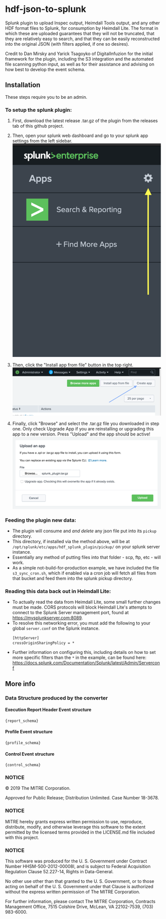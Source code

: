 # hdf-json-to-splunk
Splunk plugin to upload Inspec output, Heimdall Tools output, and any other HDF format files to Splunk, for consumption by Heimdall Lite.
The format in which these are uploaded guarantees that they will not be truncated, that they are relatively easy to search, and that they can be easily reconstructed into the original JSON (with filters applied, if one so desires).

Credit to Dan Mirsky and Yarick Tsagoyko of DigitalInfuzion for the initial framework for the plugin, including the S3 integration and the automated file scanning python input, as well as for their assistance and advising on how best to develop the event schema.

## Installation

These steps require you to be an admin.

### To setup the splunk plugin:
 1. First, download the latest release .tar.gz of the plugin from the releases tab of this github project.

 2. Then, open your splunk web dashboard and go to your splunk app settings from the left sidebar.
    ![](readme_data/goto_app_settings.png)

 3. Then, click the "Install app from file" button in the top right.
    ![](readme_data/goto_install_app.png)

 4. Finally, click "Browse" and select the .tar.gz file you downloaded in step one. Only check Upgrade App if you are reinstalling or upgrading this app to a new version. Press "Upload" and the app should be active!
    ![](readme_data/install_app.png)

### Feeding the plugin new data:
 * The plugin will consume and *and delete* any json file put into its `pickup` directory.
 * This directory, if installed via the method above, will be at `/opt/splunk/etc/apps/hdf_splunk_plugin/pickup/` on your splunk server instance.
 * Essentially any method of putting files into that folder - scp, ftp, etc - will work.
 * As a simple not-build-for-production example, we have included the file `s3_sync_cron.sh`, which if enabled via a cron job will fetch all files from that bucket and feed them into the splunk pickup directory.

### Reading this data back out in Heimdall Lite:
 * To actually read the data from Heimdall Lite, some small further changes must be made. CORS protocols will block Heimdall Lite's attempts to connect to the Splunk Server management port, found at https://mysplunkserver.com:8089.
 * To resolve this networking error, you must add the following to your global `server.conf` on the Splunk instance.
    ```
    [httpServer]
    crossOriginSharingPolicy = *
    ```
 * Further information on configuring this, including details on how to set more specific filters than the `*` in the example, can be found here:
    https://docs.splunk.com/Documentation/Splunk/latest/Admin/Serverconf

## More info

### Data Structure produced by the converter

#### Execution Report Header Event structure

```jsonc
{report_schema}
```

#### Profile Event structure

```jsonc
{profile_schema}
```

#### Control Event structure

```jsonc
{control_schema}
```

### NOTICE

© 2019 The MITRE Corporation.

Approved for Public Release; Distribution Unlimited. Case Number 18-3678.

### NOTICE

MITRE hereby grants express written permission to use, reproduce, distribute, modify, and otherwise leverage this software to the extent permitted by the licensed terms provided in the LICENSE.md file included with this project.

### NOTICE

This software was produced for the U. S. Government under Contract Number HHSM-500-2012-00008I, and is subject to Federal Acquisition Regulation Clause 52.227-14, Rights in Data-General.

No other use other than that granted to the U. S. Government, or to those acting on behalf of the U. S. Government under that Clause is authorized without the express written permission of The MITRE Corporation.

For further information, please contact The MITRE Corporation, Contracts Management Office, 7515 Colshire Drive, McLean, VA 22102-7539, (703) 983-6000.
